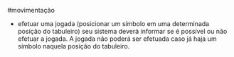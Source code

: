 #movimentação



* efetuar uma jogada (posicionar um símbolo em uma
determinada posição do tabuleiro) seu sistema deverá
informar se é possível ou não efetuar a jogada. A jogada não
poderá ser efetuada caso já haja um símbolo naquela
posição do tabuleiro. 
